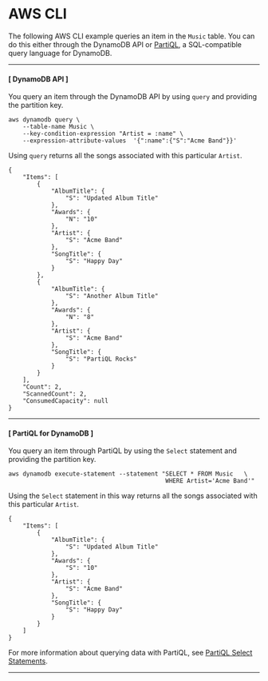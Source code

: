 # AWS CLI<a name="getting-started-step-5-CLI"></a>

The following AWS CLI example queries an item in the `Music` table\. You can do this either through the DynamoDB API or [PartiQL](https://docs.aws.amazon.com/amazondynamodb/latest/developerguide/ql-reference.html), a SQL\-compatible query language for DynamoDB\.

------
#### [ DynamoDB API ]

You query an item through the DynamoDB API by using `query` and providing the partition key\.

```
aws dynamodb query \
    --table-name Music \
    --key-condition-expression "Artist = :name" \
    --expression-attribute-values  '{":name":{"S":"Acme Band"}}'
```

Using `query` returns all the songs associated with this particular `Artist`\.

```
{
    "Items": [
        {
            "AlbumTitle": {
                "S": "Updated Album Title"
            },
            "Awards": {
                "N": "10"
            },
            "Artist": {
                "S": "Acme Band"
            },
            "SongTitle": {
                "S": "Happy Day"
            }
        },
        {
            "AlbumTitle": {
                "S": "Another Album Title"
            },
            "Awards": {
                "N": "8"
            },
            "Artist": {
                "S": "Acme Band"
            },
            "SongTitle": {
                "S": "PartiQL Rocks"
            }
        }
    ],
    "Count": 2,
    "ScannedCount": 2,
    "ConsumedCapacity": null
}
```

------
#### [ PartiQL for DynamoDB ]

You query an item through PartiQL by using the `Select` statement and providing the partition key\.

```
aws dynamodb execute-statement --statement "SELECT * FROM Music   \
                                            WHERE Artist='Acme Band'"
```

Using the `Select` statement in this way returns all the songs associated with this particular `Artist`\.

```
{
    "Items": [
        {
            "AlbumTitle": {
                "S": "Updated Album Title"
            },
            "Awards": {
                "S": "10"
            },
            "Artist": {
                "S": "Acme Band"
            },
            "SongTitle": {
                "S": "Happy Day"
            }
        }
    ]
}
```

For more information about querying data with PartiQL, see [PartiQL Select Statements](https://docs.aws.amazon.com/amazondynamodb/latest/developerguide/ql-reference.select.html)\.

------